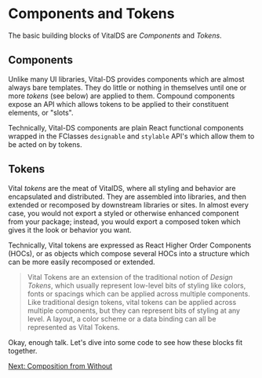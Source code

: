 # Components and Tokens

The basic building blocks of VitalDS are *Components* and *Tokens*.

## Components

Unlike many UI libraries, Vital-DS provides components which are almost always bare
templates.  They do little or nothing in themselves until one or more _tokens_
(see below) are applied to them. Compound components expose an API which allows
tokens to be applied to their constituent elements, or "slots".

Technically, Vital-DS components are plain React functional components wrapped in
the FClasses `designable` and `stylable` API's which allow them to be acted on
by tokens.

## Tokens

Vital *tokens* are the meat of VitalDS, where all styling and behavior are
encapsulated and distributed. They are assembled into libraries, and then
extended or recomposed by downstream libraries or sites. In almost every case,
you would not export a styled or otherwise enhanced component from your package;
instead, you would export a composed token which gives it the look or behavior
you want.

Technically, Vital tokens are expressed as React Higher Order Components (HOCs), or as
objects which compose several HOCs into a structure which can be more easily
recomposed or extended.

> Vital Tokens are an extension of the traditional notion of *Design Tokens*, which
> usually represent low-level bits of styling like colors, fonts or spacings which
> can be applied across multiple components.  Like traditional design tokens, vital
> tokens can be applied across multiple components, but they can represent bits
> of styling at any level.  A layout, a color scheme or a data binding can all be
> represented as Vital Tokens.

Okay, enough talk.  Let's dive into some code to see how these blocks fit together.

[Next: Composition from Without](./ComposingFromWithout.md)
